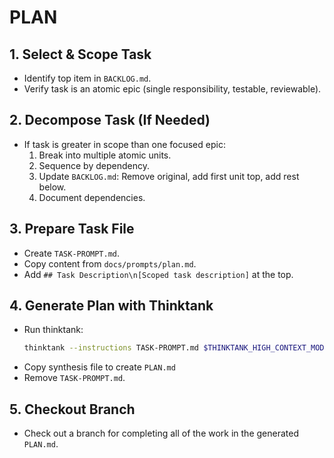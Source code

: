 # PLAN

## 1. Select & Scope Task
- Identify top item in `BACKLOG.md`.
- Verify task is an atomic epic (single responsibility, testable, reviewable).

## 2. Decompose Task (If Needed)
- If task is greater in scope than one focused epic:
    1. Break into multiple atomic units.
    2. Sequence by dependency.
    3. Update `BACKLOG.md`: Remove original, add first unit top, add rest below.
    4. Document dependencies.

## 3. Prepare Task File
- Create `TASK-PROMPT.md`.
- Copy content from `docs/prompts/plan.md`.
- Add `## Task Description\n[Scoped task description]` at the top.

## 4. Generate Plan with Thinktank
- Run thinktank:
    ```bash
    thinktank --instructions TASK-PROMPT.md $THINKTANK_HIGH_CONTEXT_MODELS $THINKTANK_SYNTHESIS_MODEL $(find_glance_files) $(find_philosophy_files) ./
    ```
- Copy synthesis file to create `PLAN.md`
- Remove `TASK-PROMPT.md`.

## 5. Checkout Branch
- Check out a branch for completing all of the work in the generated `PLAN.md`.

